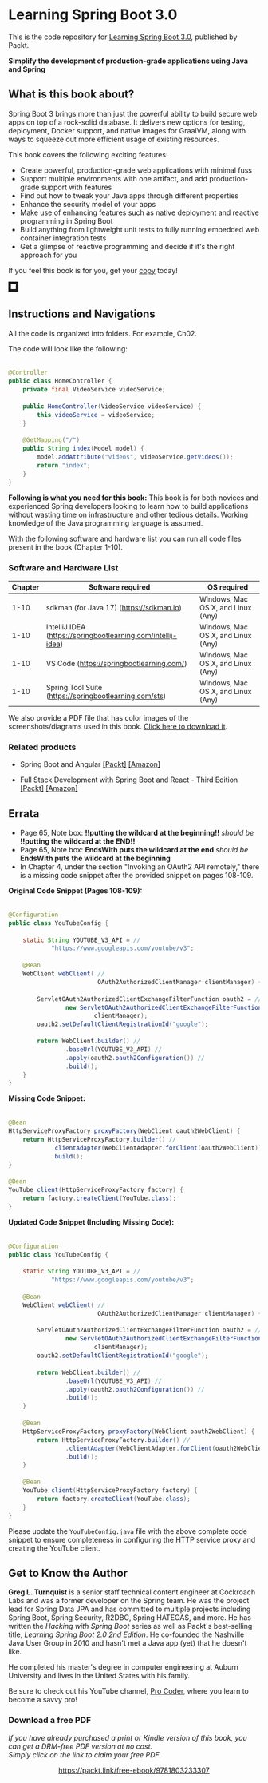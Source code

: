 # Learning Spring Boot 3.0

<a href="https://www.packtpub.com/product/learning-spring-boot-30-third-edition/9781803233307?utm_source=github&utm_medium=repository&utm_campaign=9781803233307"><img src="https://static.packt-cdn.com/products/9781803233307/cover/smaller" alt="" height="256px" align="right"></a>

This is the code repository
for [Learning Spring Boot 3.0](https://www.packtpub.com/product/learning-spring-boot-30-third-edition/9781803233307?utm_source=github&utm_medium=repository&utm_campaign=9781803233307),
published by Packt.

**Simplify the development of production-grade applications using Java and Spring**

## What is this book about?

Spring Boot 3 brings more than just the powerful ability to build secure web apps on top of a rock-solid database. It
delivers new options for testing, deployment, Docker support, and native images for GraalVM, along with ways to squeeze
out more efficient usage of existing resources.

This book covers the following exciting features:

* Create powerful, production-grade web applications with minimal fuss
* Support multiple environments with one artifact, and add production-grade support with features
* Find out how to tweak your Java apps through different properties
* Enhance the security model of your apps
* Make use of enhancing features such as native deployment and reactive programming in Spring Boot
* Build anything from lightweight unit tests to fully running embedded web container integration tests
* Get a glimpse of reactive programming and decide if it's the right approach for you

If you feel this book is for you, get your [copy](https://www.amazon.com/dp/1803233303) today!

<a href="https://www.packtpub.com/?utm_source=github&utm_medium=banner&utm_campaign=GitHubBanner"><img
src="https://raw.githubusercontent.com/PacktPublishing/GitHub/master/GitHub.png"
alt="https://www.packtpub.com/" border="5" /></a>

## Instructions and Navigations

All the code is organized into folders. For example, Ch02.

The code will look like the following:

```java

@Controller
public class HomeController {
    private final VideoService videoService;

    public HomeController(VideoService videoService) {
        this.videoService = videoService;
    }

    @GetMapping("/")
    public String index(Model model) {
        model.addAttribute("videos", videoService.getVideos());
        return "index";
    }
}
```

**Following is what you need for this book:**
This book is for both novices and experienced Spring developers looking to learn how to build applications without
wasting time on infrastructure and other tedious details. Working knowledge of the Java programming language is assumed.

With the following software and hardware list you can run all code files present in the book (Chapter 1-10).

### Software and Hardware List

| Chapter | Software required                                            | OS required                        |
|---------|--------------------------------------------------------------|------------------------------------|
| 1-10    | sdkman (for Java 17) (https://sdkman.io)                     | Windows, Mac OS X, and Linux (Any) |
| 1-10    | IntelliJ IDEA (https://springbootlearning.com/intellij-idea) | Windows, Mac OS X, and Linux (Any) |
| 1-10    | VS Code (https://springbootlearning.com/)                    | Windows, Mac OS X, and Linux (Any) |
| 1-10    | Spring Tool Suite (https://springbootlearning.com/sts)       | Windows, Mac OS X, and Linux (Any) |

We also provide a PDF file that has color images of the screenshots/diagrams used in this
book. [Click here to download it](https://packt.link/FvE6S).

### Related products

* Spring Boot and
  Angular [\[Packt\]](https://www.packtpub.com/product/spring-boot-and-angular/9781803243214?utm_source=github&utm_medium=repository&utm_campaign=9781803243214) [\[Amazon\]](https://www.amazon.com/dp/180324321X)

* Full Stack Development with Spring Boot and React - Third
  Edition [\[Packt\]](https://www.packtpub.com/product/full-stack-development-with-spring-boot-and-react-third-edition/9781801816786?utm_source=github&utm_medium=repository&utm_campaign=9781801816786) [\[Amazon\]](https://www.amazon.com/dp/1801816786)

## Errata

* Page 65, Note box:  **!!putting the wildcard at the beginning!!** _should be_ **!!putting the wildcard at the END!!**
* Page 65, Note box:  **EndsWith puts the wildcard at the end** _should be_ **EndsWith puts the wildcard at the
  beginning**
* In Chapter 4, under the section "Invoking an OAuth2 API remotely," there is a missing code snippet after the provided
  snippet on pages 108-109.

**Original Code Snippet (Pages 108-109):**

```java

@Configuration
public class YouTubeConfig {

    static String YOUTUBE_V3_API = //
            "https://www.googleapis.com/youtube/v3";

    @Bean
    WebClient webClient( //
                         OAuth2AuthorizedClientManager clientManager) {

        ServletOAuth2AuthorizedClientExchangeFilterFunction oauth2 = //
                new ServletOAuth2AuthorizedClientExchangeFilterFunction( //
                        clientManager);
        oauth2.setDefaultClientRegistrationId("google");

        return WebClient.builder() //
                .baseUrl(YOUTUBE_V3_API) //
                .apply(oauth2.oauth2Configuration()) //
                .build();
    }
}
```

**Missing Code Snippet:**

```java

@Bean
HttpServiceProxyFactory proxyFactory(WebClient oauth2WebClient) {
    return HttpServiceProxyFactory.builder() //
            .clientAdapter(WebClientAdapter.forClient(oauth2WebClient)) //
            .build();
}

@Bean
YouTube client(HttpServiceProxyFactory factory) {
    return factory.createClient(YouTube.class);
}
```

**Updated Code Snippet (Including Missing Code):**

```java

@Configuration
public class YouTubeConfig {

    static String YOUTUBE_V3_API = //
            "https://www.googleapis.com/youtube/v3";

    @Bean
    WebClient webClient( //
                         OAuth2AuthorizedClientManager clientManager) {

        ServletOAuth2AuthorizedClientExchangeFilterFunction oauth2 = //
                new ServletOAuth2AuthorizedClientExchangeFilterFunction( //
                        clientManager);
        oauth2.setDefaultClientRegistrationId("google");

        return WebClient.builder() //
                .baseUrl(YOUTUBE_V3_API) //
                .apply(oauth2.oauth2Configuration()) //
                .build();
    }

    @Bean
    HttpServiceProxyFactory proxyFactory(WebClient oauth2WebClient) {
        return HttpServiceProxyFactory.builder() //
                .clientAdapter(WebClientAdapter.forClient(oauth2WebClient)) //
                .build();
    }

    @Bean
    YouTube client(HttpServiceProxyFactory factory) {
        return factory.createClient(YouTube.class);
    }
}
```

Please update the `YouTubeConfig.java` file with the above complete code snippet to ensure completeness in configuring
the HTTP service proxy and creating the YouTube client.

## Get to Know the Author

**Greg L. Turnquist** is a senior staff technical content engineer at Cockroach Labs and was a former developer on the
Spring team. He was the project lead for Spring Data JPA and has committed to multiple projects including Spring Boot,
Spring Security, R2DBC, Spring HATEOAS, and more. He has written the _Hacking with Spring Boot_ series as well as
Packt's best-selling title, _Learning Spring Boot 2.0 2nd Edition_. He co-founded the Nashville Java User Group in 2010
and hasn't met a Java app (yet) that he doesn't like.

He completed his master's degree in computer engineering at Auburn University and lives in the United States with his
family.

Be sure to check out his YouTube channel, [Pro Coder](https://youtube.com/@ProCoderIO), where you learn to become a
savvy pro!

### Download a free PDF

<i>If you have already purchased a print or Kindle version of this book, you can get a DRM-free PDF version at no
cost.<br>Simply click on the link to claim your free PDF.</i>
<p align="center"> <a href="https://packt.link/free-ebook/9781803233307">https://packt.link/free-ebook/9781803233307 </a> </p>
